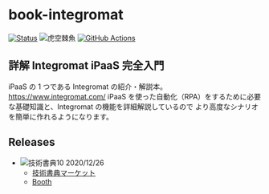 # book-integromat

[![Status](https://img.shields.io/badge/%E6%8A%80%E8%A1%93%E6%9B%B8%E5%85%B810-%E8%B2%A9%E5%A3%B2%E4%B8%AD-green)](https://techbookfest.org/product/5328534149005312?productVariantID=6553683770736640)
![虎空棘魚](https://img.shields.io/badge/%E8%99%8E-%E7%A9%BA%E6%A3%98%E9%AD%9A-green)
[![GitHub Actions](https://github.com/srz-zumix/book-integromat/workflows/GitHub%20Actions/badge.svg?branch=main)](https://github.com/srz-zumix/book-integromat/actions?query=workflow%3A%22GitHub+Actions%22)

## 詳解 Integromat iPaaS 完全入門

iPaaS の 1 つである Integromat の紹介・解説本。
https://www.integromat.com/
iPaaS を使った自動化（RPA）をするために必要な基礎知識と、Integromat の機能を詳細解説しているので
より高度なシナリオを簡単に作れるようになります。

## Releases

* ![技術書典10](https://img.shields.io/badge/%E6%8A%80%E8%A1%93%E6%9B%B8%E5%85%B810-Fin-green) 2020/12/26
  * [技術書典マーケット](https://techbookfest.org/product/5328534149005312?productVariantID=6553683770736640)
  * [Booth](https://srz-zumix.booth.pm/items/2656584)
